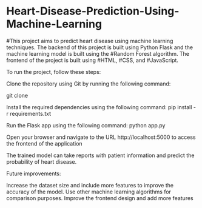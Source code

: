 # Heart-Disease-Prediction-Using-Machine-Learning



#This project aims to predict heart disease using machine learning techniques.
The backend of this project is built using Python Flask and the machine learning model is built using the #Random Forest algorithm.
The frontend of the project is built using 
#HTML, #CSS, and #JavaScript.

To run the project, follow these steps:

Clone the repository using Git by running the following command:

git clone <repository-url>

  
Install the required dependencies using the following command:
pip install -r requirements.txt

Run the Flask app using the following command:
python app.py

Open your browser and navigate to the URL http://localhost:5000 to access the frontend of the application
  
The trained model can take reports with patient information and predict the probability of heart disease.

Future improvements:

Increase the dataset size and include more features to improve the accuracy of the model.
Use other machine learning algorithms for comparison purposes.
Improve the frontend design and add more features
